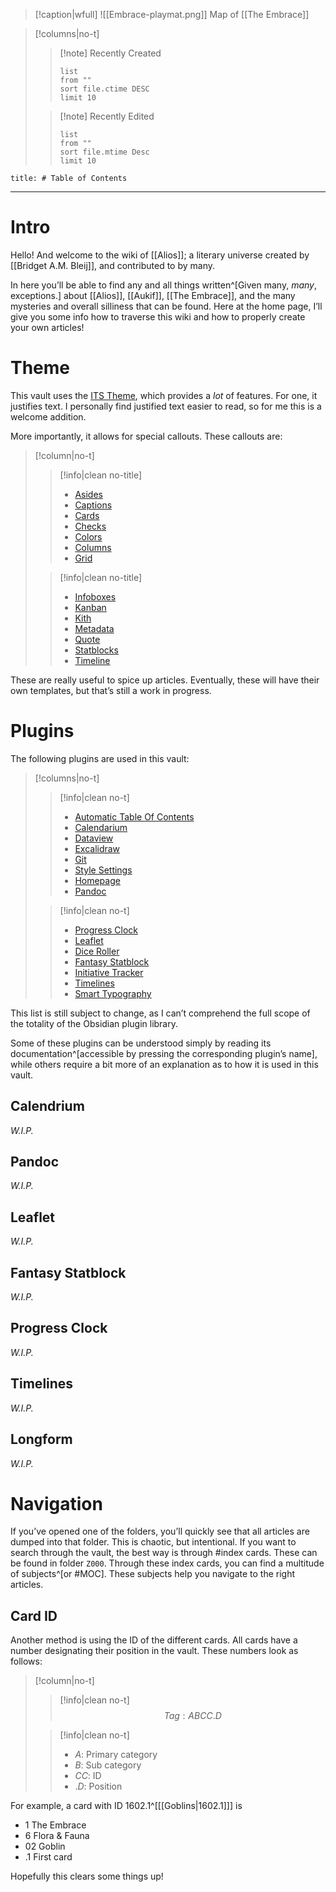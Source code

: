 >[!caption|wfull]
>![[Embrace-playmat.png]]
>Map of [[The Embrace]]

>[!columns|no-t]
>>[!note] Recently Created
>>```dataview
>>list
>>from ""
>>sort file.ctime DESC
>>limit 10
>>```
>
>>[!note] Recently Edited
>>```dataview
>>list
>>from ""
>>sort file.mtime Desc
>>limit 10
>>```

```toc
title: # Table of Contents
```

---

# Intro

Hello! And welcome to the wiki of [[Alios]]; a literary universe created by [[Bridget A.M. Bleij]], and contributed to by many.

In here you’ll be able to find any and all things written^[Given many, *many*, exceptions.] about [[Alios]], [[Aukif]], [[The Embrace]], and the many mysteries and overall silliness that can be found. Here at the home page, I’ll give you some info how to traverse this wiki and how to properly create your own articles!

# Theme

This vault uses the [ITS Theme](https://publish.obsidian.md/slrvb-docs/ITS+Theme/ITS+Theme), which provides a *lot* of features. For one, it justifies text. I personally find justified text easier to read, so for me this is a welcome addition.

More importantly, it allows for special callouts. These callouts are:

> [!column|no-t]
> 
>> [!info|clean no-title]
>> - [Asides](https://publish.obsidian.md/slrvb-docs/ITS+Theme/Callouts/Callout+-+Asides)
>> - [Captions](https://publish.obsidian.md/slrvb-docs/ITS+Theme/Callouts/Callout+-+Captions)
>> - [Cards](https://publish.obsidian.md/slrvb-docs/ITS+Theme/Callouts/Callout+-+Cards)
>> - [Checks](https://publish.obsidian.md/slrvb-docs/ITS+Theme/Callouts/Callout+-+Checks)
>> - [Colors](https://publish.obsidian.md/slrvb-docs/ITS+Theme/Callouts/Callout+-+Colors)
>> - [Columns](https://publish.obsidian.md/slrvb-docs/ITS+Theme/Callouts/Callout+-+Columns)
>> - [Grid](https://publish.obsidian.md/slrvb-docs/ITS+Theme/Callouts/Callout+-+Grid)
>
>> [!info|clean no-title]
>> - [Infoboxes](https://publish.obsidian.md/slrvb-docs/ITS+Theme/Callouts/Callout+-+Infoboxes)
>> - [Kanban](https://publish.obsidian.md/slrvb-docs/ITS+Theme/Callouts/Callout+-+Kanban)
>> - [Kith](https://publish.obsidian.md/slrvb-docs/ITS+Theme/Callouts/Callout+-+Kith)
>> - [Metadata](https://publish.obsidian.md/slrvb-docs/ITS+Theme/Callouts/Callout+-+Metadata)
>> - [Quote](https://publish.obsidian.md/slrvb-docs/ITS+Theme/Callouts/Callout+-+Quote)
>> - [Statblocks](https://publish.obsidian.md/slrvb-docs/ITS+Theme/Callouts/Callout+-+Statblocks)
>> - [Timeline](https://publish.obsidian.md/slrvb-docs/ITS+Theme/Callouts/Callout+-+Timeline)

These are really useful to spice up articles. Eventually, these will have their own templates, but that’s still a work in progress.

# Plugins

The following plugins are used in this vault:

>[!columns|no-t]
>>[!info|clean no-t]
>> - [Automatic Table Of Contents](https://github.com/johansatge/obsidian-automatic-table-of-contents)
>> - [Calendarium](https://plugins.javalent.com/calendarium)
>> - [Dataview](https://blacksmithgu.github.io/obsidian-dataview/)
>> - [Excalidraw](https://github.com/zsviczian/obsidian-excalidraw-plugin)
>> - [Git](https://publish.obsidian.md/git-doc/Start+here)
>> - [Style Settings](https://github.com/mgmeyers/obsidian-style-settings)
>> - [Homepage](https://github.com/mirnovov/obsidian-homepage)
>> - [Pandoc](https://github.com/OliverBalfour/obsidian-pandoc)
>
>>[!info|clean no-t]
>> - [Progress Clock](https://github.com/tokenshift/obsidian-progress-clocks)
>> - [Leaflet](https://plugins.javalent.com/Leaflet)
>> - [Dice Roller](https://plugins.javalent.com/Dice+Roller/Dice+Roller)
>> - [Fantasy Statblock](https://plugins.javalent.com/statblocks)
>> - [Initiative Tracker](https://plugins.javalent.com/it)
>> - [Timelines](https://github.com/Darakah/obsidian-timelines)
>> - [Smart Typography](https://github.com/mgmeyers/obsidian-smart-typography)

This list is still subject to change, as I can’t comprehend the full scope of the totality of the Obsidian plugin library.

Some of these plugins can be understood simply by reading its documentation^[accessible by pressing the corresponding plugin’s name], while others require a bit more of an explanation as to how it is used in this vault.

## Calendrium

*W.I.P.*

## Pandoc

*W.I.P.*

## Leaflet

*W.I.P.*

## Fantasy Statblock

*W.I.P.*

## Progress Clock

*W.I.P.*

## Timelines

*W.I.P.*

## Longform

*W.I.P.*

# Navigation

If you’ve opened one of the folders, you’ll quickly see that all articles are dumped into that folder. This is chaotic, but intentional. If you want to search through the vault, the best way is through #index cards. These can be found in folder `Z000`. Through these index cards, you can find a multitude of subjects^[or #MOC]. These subjects help you navigate to the right articles.

## Card ID

Another method is using the ID of the different cards. All cards have a number designating their position in the vault. These numbers look as follows:

>[!column|no-t]
>>[!info|clean no-t]
>> $$
>> Tag: ABCC.D
>> $$
>
>>[!info|clean no-t]
>> - $A$: Primary category
>> - $B$: Sub category
>> - $CC$: ID
>> - $.D$: Position

For example, a card with ID $1602.1$^[[[Goblins|1602.1]]] is

- $1$ The Embrace
- $6$ Flora & Fauna
- $02$ Goblin
- $.1$ First card

Hopefully this clears some things up!